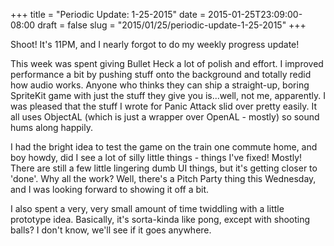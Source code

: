 +++
title = "Periodic Update: 1-25-2015"
date = 2015-01-25T23:09:00-08:00
draft = false
slug = "2015/01/25/periodic-update-1-25-2015"
+++

Shoot!  It's 11PM, and I nearly forgot to do my weekly progress update!

This week was spent giving Bullet Heck a lot of polish and effort.  I improved performance a bit by pushing stuff onto the background and totally redid how audio works.  Anyone who thinks they can ship a straight-up, boring SpriteKit game with just the stuff they give you is...well, not me, apparently.  I was pleased that the stuff I wrote for Panic Attack slid over pretty easily.  It all uses ObjectAL (which is just a wrapper over OpenAL - mostly) so sound hums along happily.

I had the bright idea to test the game on the train one commute home, and boy howdy, did I see a lot of silly little things - things I've fixed!  Mostly!  There are still a few little lingering dumb UI things, but it's getting closer to 'done'.  Why all the work?  Well, there's a Pitch Party thing this Wednesday, and I was looking forward to showing it off a bit.

I also spent a very, very small amount of time twiddling with a little prototype idea.  Basically, it's sorta-kinda like pong, except with shooting balls?  I don't know, we'll see if it goes anywhere.